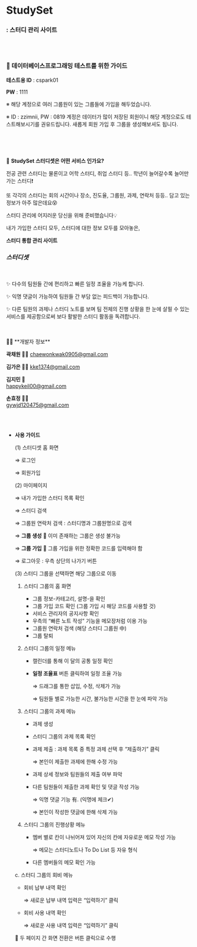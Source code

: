 # StudySet

### : 스터디 관리 사이트

   
<br/>
<br/>

### 📝 데이터베이스프로그래밍 테스트를 위한 가이드

**테스트용 ID** : cspark01      
   
**PW** : 1111      

※ 해당 계정으로 여러 그룹원이 있는 그룹들에 가입을 해두었습니다.

※ ID : zzimnii, PW : 0819 계정은 데이터가 많이 저장된 회원이니 해당 계정으로도 테스트해보시기를 권유드립니다. 새롭게 회원 가입 후 그룹을 생성해보셔도 됩니다.

<br/>
<br/>
<br/>

📎 **StudySet 스터디셋은 어떤 서비스 인가요?**
    
전공 관련 스터디는 물론이고 어학 스터디, 취업 스터디 등.. 학년이 늘어갈수록 늘어만 가는 스터디❗ 
    
또 각각의 스터디는 회의 시간이나 장소, 진도율, 그룹원, 과제, 연락처 등등.. 담고 있는 정보가 아주 많은데요😵
    
     
    
스터디 관리에 어지러운 당신을 위해 준비했습니다💡 
    
내가 가입한 스터디 모두, 스터디에 대한 정보 모두를 모아놓은,
    
**스터디 통합 관리 사이트**
    
### ***스터디셋***
<br/>
<br/>
✨ 다수의 팀원들 간에 편리하고 빠른 일정 조율을 가능케 합니다.
    
✨ 익명 댓글이 가능하여 팀원들 간 부담 없는 피드백이 가능합니다.
    
✨ 다른 팀원의 과제나 스터디 노트를 보며 팀 전체의 진행 상황을 한 눈에 살필 수 있는 서비스를 제공함으로써 보다 활발한 스터디 활동을 독려합니다.
    
    
    
<br/>
<br/>   
👨‍💻 **개발자 정보**
    
    
**곽채원 🤹‍♀️** 
[chaewonkwak0905@gmail.com](mailto:chaewonkwak0905@gmail.com)
    
**김가은 👨‍🎓**
[kke1374@gmail.com](mailto:kke1374@gmail.com)
    
 **김지민 💃**  
[happykeil00@gmail.com](mailto:happykeil00@gmail.com)
    
**손효정 🤸‍♀️**  
[gywjd120475@gmail.com](mailto:gywjd120475@gmail.com)
  

<br/>
<br/>  

   
- **사용 가이드**
    
    (1) 스터디셋 홈 화면
    
    ⇒ 로그인
    
    ⇒ 회원가입 
    
    (2) 마이페이지 
    
    ⇒ 내가 가입한 스터디 목록 확인
    
    ⇒ 스터디 검색
    
    ⇒ 그룹원 연락처 검색 : 스터디명과 그룹원명으로 검색
    
    ⇒ **그룹 생성**   📌 이미 존재하는 그룹은 생성 불가능
    
    ⇒ **그룹 가입**   📌 그룹 가입을 위한 정확한 코드를 입력해야 함
    
    ⇒ 로그아웃 : 우측 상단의 나가기 버튼 
    
    (3) 스터디 그룹을 선택하면 해당 그룹으로 이동
    
    1. 스터디 그룹의 홈 화면
        - 그룹 정보-카테고리, 설명-을 확인
        - 그룹 가입 코드 확인 (그룹 가입 시 해당 코드를 사용할 것)
        - 서비스 관리자의 공지사항 확인
        - 우측의 “빠른 노트 작성” 기능을 메모장처럼 이용 가능
        - 그룹원 연락처 검색 (해당 스터디 그룹원 中)
        - 그룹 탈퇴
    2. 스터디 그룹의 일정 메뉴
        - 캘린더를 통해 이 달의 공통 일정 확인
        - **일정 조율표** 버튼 클릭하여 일정 조율 가능
            
            ⇒ 드래그를 통한 삽입, 수정, 삭제가 가능
            
            ⇒ 팀원들 별로 가능한 시간, 불가능한 시간을 한 눈에 파악 가능
            
    3. 스터디 그룹의 과제 메뉴
        - 과제 생성
        - 스터디 그룹의 과제 목록 확인
        - 과제 제출 : 과제 목록 중 특정 과제 선택 후 “제출하기” 클릭
            
            ⇒ 본인이 제출한 과제에 한해 수정 가능
            
        - 과제 상세 정보와 팀원들의 제출 여부 파악
        - 다른 팀원들이 제출한 과제 확인 및 댓글 작성 가능
            
            ⇒ 익명 댓글 기능 有. (익명에 체크✔)
            
            ⇒ 본인이 작성한 댓글에 한해 삭제 가능
            
    4. 스터디 그룹의 진행상황 메뉴
        - 멤버 별로 칸이 나뉘어져 있어 자신의 칸에 자유로운 메모 작성 가능
            
            ⇒ 메모는 스터디노트나 To Do List 등 자유 형식
            
        - 다른 멤버들의 메모 확인 가능
    
    c. 스터디 그룹의 회비 메뉴
    
    - 회비 납부 내역 확인
        
        ⇒ 새로운 납부 내역 입력은 “입력하기” 클릭
        
    - 회비 사용 내역 확인
        
        ⇒ 새로운 사용 내역 입력은 “입력하기” 클릭
        
    
    📌 두 페이지 간 화면 전환은 버튼 클릭으로 수행
    
